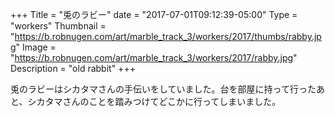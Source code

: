 +++
Title = "兎のラビー"
date = "2017-07-01T09:12:39-05:00"
Type = "workers"
Thumbnail = "https://b.robnugen.com/art/marble_track_3/workers/2017/thumbs/rabby.jpg"
Image = "https://b.robnugen.com/art/marble_track_3/workers/2017/rabby.jpg"
Description = "old rabbit"
+++

兎のラビーはシカタマさんの手伝いをしていました。台を部屋に持って行ったあと、シカタマさんのことを踏みつけてどこかに行ってしまいました。